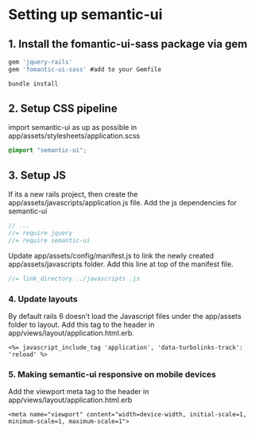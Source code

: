 # Setting up semantic-ui

## 1. Install the fomantic-ui-sass package via gem

```js
gem 'jquery-rails'
gem 'fomantic-ui-sass' #add to your Gemfile

bundle install
```

## 2. Setup CSS pipeline

import semantic-ui as up as possible in app/assets/stylesheets/application.scss

```css
@import "semantic-ui";
```

## 3.  Setup JS

If its a new rails project, then create the app/assets/javascripts/application.js file. 
Add the js dependencies for semantic-ui

```js
// ...
//= require jquery
//= require semantic-ui
```

Update app/assets/config/manifest.js to link the newly created app/assets/javascripts folder. Add this line at top of the manifest file.

```js
//= link_directory ../javascripts .js
```

### 4. Update layouts

By default rails 6 doesn’t load the Javascript files under the app/assets folder to layout. 
Add this tag to the header in app/views/layout/application.html.erb.

```erb
<%= javascript_include_tag 'application', 'data-turbolinks-track': 'reload' %>
```

### 5. Making semantic-ui responsive on mobile devices

Add the viewport meta tag to the header in app/views/layout/application.html.erb

```erb
<meta name="viewport" content="width=device-width, initial-scale=1, minimum-scale=1, maximum-scale=1">
```
